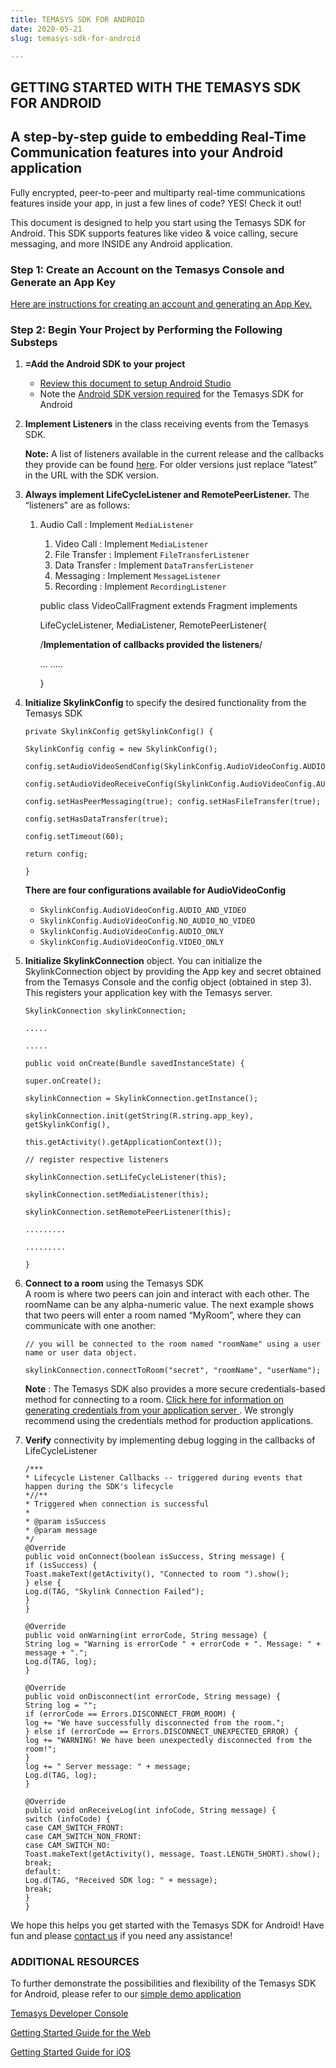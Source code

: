 ```yaml
---
title: TEMASYS SDK FOR ANDROID
date: 2020-05-21
slug: temasys-sdk-for-android

---
```

## GETTING STARTED WITH THE TEMASYS SDK FOR ANDROID

## A step-by-step guide to embedding Real-Time Communication features into your Android application

Fully encrypted, peer-to-peer and multiparty real-time communications features inside your app, in just a few lines of code? YES! Check it out!

This document is designed to help you start using the Temasys SDK for Android. This SDK supports features like video & voice calling, secure messaging, and more INSIDE any Android application.

### Step 1: Create an Account on the Temasys Console and Generate an App Key

[Here are instructions for creating an account and generating an App Key.](creating-an-account-generating-a-key.html)

### Step 2: Begin Your Project by Performing the Following Substeps

1. **=Add the Android SDK to your project**
   * [Review this document to setup Android Studio](https://cdn.temasys.io/skylink/skylinksdk/android/latest/SkylinkSDK_Android_Studio_Setup.md)
   * Note the [Android SDK version required](https://cdn.temasys.io/skylink/skylinksdk/android/latest/Android_SDK_Version_Required.md) for the Temasys SDK for Android
2. **Implement Listeners** in the class receiving events from the Temasys SDK.

   **Note:** A list of listeners available in the current release and the callbacks they provide can be found [here](http://cdn.temasys.io/skylink/skylinksdk/android/latest/doc/reference/packages.html). For older versions just replace “latest” in the URL with the SDK version.
3. **Always implement LifeCycleListener and RemotePeerListener.** The “listeners” are as follows:
   1. Audio Call : Implement `MediaListener`
      1. Video Call : Implement `MediaListener`
      2. File Transfer : Implement `FileTransferListener`
      3. Data Transfer : Implement `DataTransferListener`
      4. Messaging : Implement `MessageListener`
      5. Recording : Implement `RecordingListener`

       public class VideoCallFragment extends Fragment implements
       
       LifeCycleListener, MediaListener, RemotePeerListener{
       
       /**Implementation of callbacks provided the listeners**/
       
       ... .....
       
       }
4. **Initialize SkylinkConfig** to specify the desired functionality from the Temasys SDK

       private SkylinkConfig getSkylinkConfig() {
       
       SkylinkConfig config = new SkylinkConfig();
       
       config.setAudioVideoSendConfig(SkylinkConfig.AudioVideoConfig.AUDIO_AND_VIDEO);
       
       config.setAudioVideoReceiveConfig(SkylinkConfig.AudioVideoConfig.AUDIO_AND_VIDEO);
       
       config.setHasPeerMessaging(true); config.setHasFileTransfer(true);
       
       config.setHasDataTransfer(true);
       
       config.setTimeout(60);
       
       return config;
       
       }

   **There are four configurations available for AudioVideoConfig**
   * `SkylinkConfig.AudioVideoConfig.AUDIO_AND_VIDEO`
   * `SkylinkConfig.AudioVideoConfig.NO_AUDIO_NO_VIDEO`
   * `SkylinkConfig.AudioVideoConfig.AUDIO_ONLY`
   * `SkylinkConfig.AudioVideoConfig.VIDEO_ONLY`
5. **Initialize SkylinkConnection** object. You can initialize the SkylinkConnection object by providing the App key and secret obtained from the Temasys Console and the config object (obtained in step 3). This registers your application key with the Temasys server.

       SkylinkConnection skylinkConnection;
       
       .....
       
       .....
       
       public void onCreate(Bundle savedInstanceState) {
       
       super.onCreate();
       
       skylinkConnection = SkylinkConnection.getInstance();
       
       skylinkConnection.init(getString(R.string.app_key), getSkylinkConfig(),
       
       this.getActivity().getApplicationContext());
       
       // register respective listeners
       
       skylinkConnection.setLifeCycleListener(this);
       
       skylinkConnection.setMediaListener(this);
       
       skylinkConnection.setRemotePeerListener(this);
       
       .........
       
       .........
       
       }
6. **Connect to a room** using the Temasys SDK  
   A room is where two peers can join and interact with each other. The roomName can be any alpha-numeric value. The next example shows that two peers will enter a room named “MyRoom”, where they can communicate with one another:

       // you will be connected to the room named "roomName" using a user name or user data object.
       
       skylinkConnection.connectToRoom("secret", "roomName", "userName");

   **Note** : The Temasys SDK also provides a more secure credentials-based method for connecting to a room. [Click here for information on generating credentials from your application server ](http://support.temasys.com.sg/support/solutions/articles/5000644837-how-do-i-connect-to-a-room-using-credentials-). We strongly recommend using the credentials method for production applications.
7. **Verify** connectivity by implementing debug logging in the callbacks of LifeCycleListener

       /***
       * Lifecycle Listener Callbacks -- triggered during events that happen during the SDK's lifecycle
       *//**
       * Triggered when connection is successful
       *
       * @param isSuccess
       * @param message
       */
       @Override
       public void onConnect(boolean isSuccess, String message) {
       if (isSuccess) {
       Toast.makeText(getActivity(), "Connected to room ").show();
       } else {
       Log.d(TAG, "Skylink Connection Failed");
       }
       }
       
       @Override
       public void onWarning(int errorCode, String message) {
       String log = "Warning is errorCode " + errorCode + ". Message: " + message + ".";
       Log.d(TAG, log);
       }
       
       @Override
       public void onDisconnect(int errorCode, String message) {
       String log = "";
       if (errorCode == Errors.DISCONNECT_FROM_ROOM) {
       log += "We have successfully disconnected from the room.";
       } else if (errorCode == Errors.DISCONNECT_UNEXPECTED_ERROR) {
       log += "WARNING! We have been unexpectedly disconnected from the room!";
       }
       log += " Server message: " + message;
       Log.d(TAG, log);
       }
       
       @Override
       public void onReceiveLog(int infoCode, String message) {
       switch (infoCode) {
       case CAM_SWITCH_FRONT:
       case CAM_SWITCH_NON_FRONT:
       case CAM_SWITCH_NO:
       Toast.makeText(getActivity(), message, Toast.LENGTH_SHORT).show();
       break;
       default:
       Log.d(TAG, "Received SDK log: " + message);
       break;
       }
       }

We hope this helps you get started with the Temasys SDK for Android! Have fun and please [contact us](https://temasys.io/contact-us/) if you need any assistance!

### ADDITIONAL RESOURCES

To further demonstrate the possibilities and flexibility of the Temasys SDK for Android, please refer to our [simple demo application](https://github.com/Temasys/skylink-android-sample)

[Temasys Developer Console](https://console.temasys.io/)

[Getting Started Guide for the Web](temasys-rtc-getting-started-web-sdk.html)

[Getting Started Guide for iOS](temasys-rtc-getting-started-ios-sdk.html)